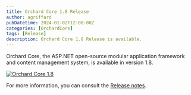 ```yaml
---
title: Orchard Core 1.8 Release
author: agriffard
pubDatetime: 2024-01-02T12:00:00Z
categories: [OrchardCore]
tags: [Release]
description: Orchard Core 1.8 Release is available.
---
```


Orchard Core, the ASP.NET open-source modular application framework and content management system, is available in version 1.8.

[![Orchard Core 1.8](https://opengraph.githubassets.com/9afaa429ddbedf0961cb841c0d2dad264c659d83163703130aabdc7215084e2f/OrchardCMS/OrchardCore/releases/tag/v1.8.0)](https://github.com/OrchardCMS/OrchardCore/releases/tag/v1.8.0)

For more information, you can consult the [Release notes](https://docs.orchardcore.net/en/latest/docs/releases/1.8.0/).
